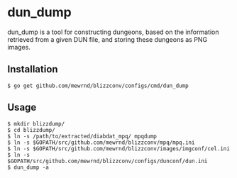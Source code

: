 dun_dump
========

dun_dump is a tool for constructing dungeons, based on the information retrieved
from a given DUN file, and storing these dungeons as PNG images.

Installation
------------

	$ go get github.com/mewrnd/blizzconv/configs/cmd/dun_dump

Usage
-----

	$ mkdir blizzdump/
	$ cd blizzdump/
	$ ln -s /path/to/extracted/diabdat_mpq/ mpqdump
	$ ln -s $GOPATH/src/github.com/mewrnd/blizzconv/mpq/mpq.ini
	$ ln -s $GOPATH/src/github.com/mewrnd/blizzconv/images/imgconf/cel.ini
	$ ln -s $GOPATH/src/github.com/mewrnd/blizzconv/configs/dunconf/dun.ini
	$ dun_dump -a
